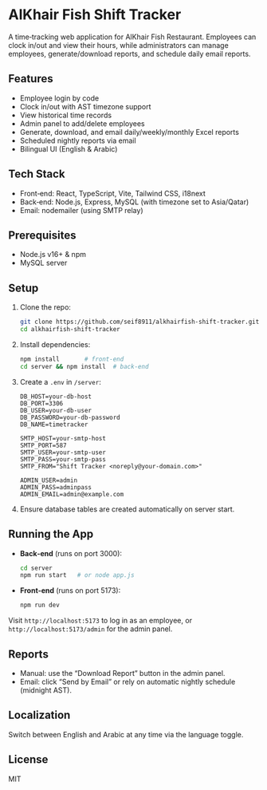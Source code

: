 # AlKhair Fish Shift Tracker

A time‐tracking web application for AlKhair Fish Restaurant. Employees can clock in/out and view their hours, while administrators can manage employees, generate/download reports, and schedule daily email reports.

## Features

- Employee login by code
- Clock in/out with AST timezone support
- View historical time records
- Admin panel to add/delete employees
- Generate, download, and email daily/weekly/monthly Excel reports
- Scheduled nightly reports via email
- Bilingual UI (English & Arabic)

## Tech Stack

- Front‑end: React, TypeScript, Vite, Tailwind CSS, i18next
- Back‑end: Node.js, Express, MySQL (with timezone set to Asia/Qatar)
- Email: nodemailer (using SMTP relay)

## Prerequisites

- Node.js v16+ & npm
- MySQL server

## Setup

1. Clone the repo:
   ```bash
   git clone https://github.com/seif8911/alkhairfish-shift-tracker.git
   cd alkhairfish-shift-tracker
   ```
2. Install dependencies:
   ```bash
   npm install       # front‑end
   cd server && npm install  # back‑end
   ```
3. Create a `.env` in `/server`:
   ```dotenv
   DB_HOST=your-db-host
   DB_PORT=3306
   DB_USER=your-db-user
   DB_PASSWORD=your-db-password
   DB_NAME=timetracker

   SMTP_HOST=your-smtp-host
   SMTP_PORT=587
   SMTP_USER=your-smtp-user
   SMTP_PASS=your-smtp-pass
   SMTP_FROM="Shift Tracker <noreply@your-domain.com>"

   ADMIN_USER=admin
   ADMIN_PASS=adminpass
   ADMIN_EMAIL=admin@example.com
   ```
4. Ensure database tables are created automatically on server start.

## Running the App

- **Back‑end** (runs on port 3000):
  ```bash
  cd server
  npm run start   # or node app.js
  ```

- **Front‑end** (runs on port 5173):
  ```bash
  npm run dev
  ```

Visit `http://localhost:5173` to log in as an employee, or `http://localhost:5173/admin` for the admin panel.

## Reports

- Manual: use the “Download Report” button in the admin panel.
- Email: click “Send by Email” or rely on automatic nightly schedule (midnight AST).

## Localization

Switch between English and Arabic at any time via the language toggle.

## License

MIT
